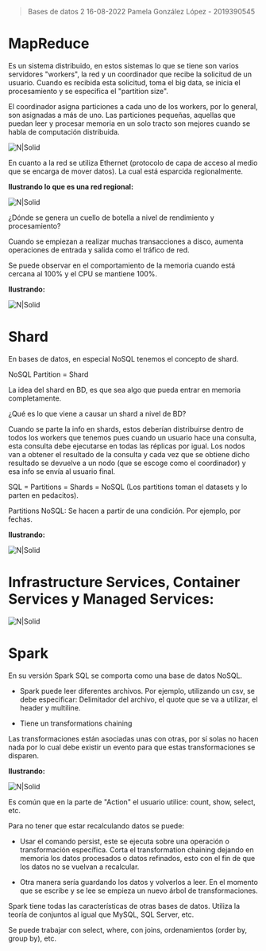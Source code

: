 >Bases de datos 2
>16-08-2022
>Pamela González López - 2019390545

# **MapReduce**

Es un sistema distribuido, en estos sistemas lo que se tiene son varios servidores "workers", la red y un coordinador que recibe la solicitud de un usuario. Cuando es recibida esta solicitud, toma el big data, se inicia el procesamiento y se especifica el "partition size".

El coordinador asigna particiones a cada uno de los workers, por lo general, son asignadas a más de uno. Las particiones pequeñas, aquellas que puedan leer y procesar memoria en un solo tracto son mejores cuando se habla de computación distribuida.

![N|Solid](https://i.pinimg.com/originals/e7/f5/6e/e7f56ebb88b21dd2449d6f70a0729611.jpg)

En cuanto a la red se utiliza Ethernet (protocolo de capa de acceso al medio que se encarga de mover datos). La cual está esparcida regionalmente.

**Ilustrando lo que es una red regional:**

![N|Solid](https://i.pinimg.com/originals/1e/15/10/1e1510c02c207510dc12e4a90530c55b.jpg)

¿Dónde se genera un cuello de botella a nivel de rendimiento y procesamiento?

Cuando se empiezan a realizar muchas transacciones a disco, aumenta operaciones de entrada y salida como el tráfico de red.

Se puede observar en el comportamiento de la memoria cuando está cercana al 100% y el CPU se mantiene 100%.

**Ilustrando:**

![N|Solid](https://i.pinimg.com/originals/5e/fe/19/5efe196e7d7f5bebaccc76cb9157c0f8.jpg)

# **Shard**

En bases de datos, en especial NoSQL tenemos el concepto de shard.

NoSQL Partition = Shard

La idea del shard en BD, es que sea algo que pueda entrar en memoria completamente. 

¿Qué es lo que viene a causar un shard a nivel de BD?

Cuando se parte la info en shards, estos deberían distribuirse dentro de todos los workers que tenemos pues cuando un usuario hace una consulta, esta consulta debe ejecutarse en todas las réplicas por igual. Los nodos van a obtener el resultado de la consulta y cada vez que se obtiene dicho resultado se devuelve a un nodo (que se escoge como el coordinador) y esa info se envía al usuario final. 

SQL = Partitions = Shards = NoSQL (Los partitions toman el datasets y lo parten en pedacitos).

Partitions NoSQL: Se hacen a partir de una condición. Por ejemplo, por fechas.

**Ilustrando:**

![N|Solid](https://i.pinimg.com/originals/08/f5/9c/08f59c1245f24afe3f232eb1249fe2c8.jpg)

# **Infrastructure Services, Container Services y Managed Services:**

![N|Solid](https://d2908q01vomqb2.cloudfront.net/c5b76da3e608d34edb07244cd9b875ee86906328/2020/12/28/Shared-Responsibility-by-Service-Type.png)


# **Spark**

En su versión Spark SQL se comporta como una base de datos NoSQL.

* Spark puede leer diferentes archivos. Por ejemplo, utilizando un csv, se debe especificar: Delimitador del archivo, el quote que se va a utilizar, el header y multiline.

* Tiene un transformations chaining

Las transformaciones están asociadas unas con otras, por sí solas no hacen nada por lo cual debe existir un evento para que estas transformaciones se disparen.

**Ilustrando:**

![N|Solid](https://i.pinimg.com/originals/bf/e1/57/bfe1579c6ed241fc75c3bcc8d23d5af1.jpg)

Es común que en la parte de "Action" el usuario utilice: count, show, select, etc.

Para no tener que estar recalculando datos se puede:

* Usar el comando persist, este se ejecuta sobre una operación o transformación específica. Corta el transformation chaining dejando en memoria los datos procesados o datos refinados, esto con el fin de que los datos no se vuelvan a recalcular.

* Otra manera sería guardando los datos y volverlos a leer. En el momento que se escribe y se lee se empieza un nuevo árbol de transformaciones.

Spark tiene todas las características de otras bases de datos. Utiliza la teoría de conjuntos al igual que MySQL, SQL Server, etc.

Se puede trabajar con select, where, con joins, ordenamientos (order by, group by), etc.

